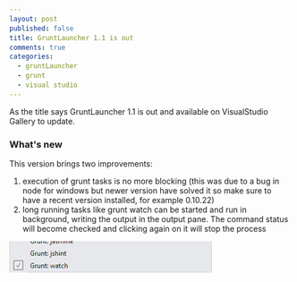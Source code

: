 ```yaml
---
layout: post
published: false
title: GruntLauncher 1.1 is out
comments: true
categories: 
  - gruntLauncher
  - grunt
  - visual studio
---
```


As the title says GruntLauncher 1.1 is out and available on VisualStudio Gallery to update.

### What's new

This version brings two improvements: 

1. execution of grunt tasks is no more blocking (this was due to a bug in node for windows but newer version have solved it so make sure to have a recent version installed, for example 0.10.22)
2. long running tasks like grunt watch can be started and run in background, writing the output in the output pane. The command status will become checked and clicking again on it will stop the process 

![Running task](/images/gruntLauncherDetail.png)